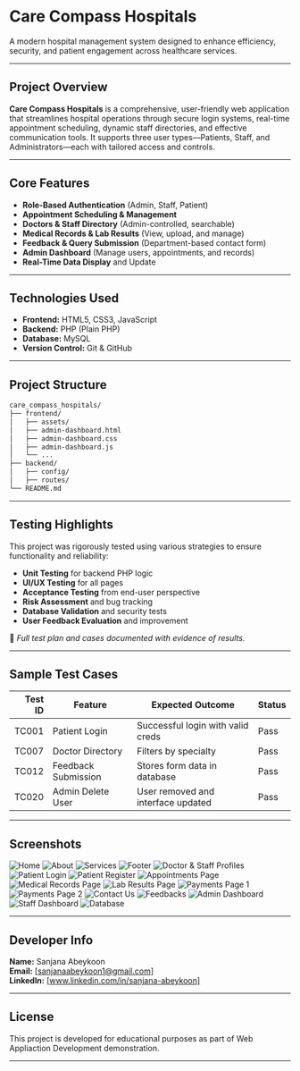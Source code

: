 # Care Compass Hospitals

A modern hospital management system designed to enhance efficiency, security, and patient engagement across healthcare services.

---

## Project Overview

**Care Compass Hospitals** is a comprehensive, user-friendly web application that streamlines hospital operations through secure login systems, real-time appointment scheduling, dynamic staff directories, and effective communication tools. It supports three user types—Patients, Staff, and Administrators—each with tailored access and controls.

---

## Core Features

- **Role-Based Authentication** (Admin, Staff, Patient)
- **Appointment Scheduling & Management**
- **Doctors & Staff Directory** (Admin-controlled, searchable)
- **Medical Records & Lab Results** (View, upload, and manage)
- **Feedback & Query Submission** (Department-based contact form)
- **Admin Dashboard** (Manage users, appointments, and records)
- **Real-Time Data Display** and Update

---

## Technologies Used

- **Frontend:** HTML5, CSS3, JavaScript
- **Backend:** PHP (Plain PHP)
- **Database:** MySQL
- **Version Control:** Git & GitHub

---

## Project Structure

```bash
care_compass_hospitals/
├── frontend/
│   ├── assets/
│   ├── admin-dashboard.html
│   ├── admin-dashboard.css
│   ├── admin-dashboard.js
│   └── ...
├── backend/
│   ├── config/
│   ├── routes/
└── README.md

```
---

## Testing Highlights

This project was rigorously tested using various strategies to ensure functionality and reliability:

- **Unit Testing** for backend PHP logic
- **UI/UX Testing** for all pages
- **Acceptance Testing** from end-user perspective
- **Risk Assessment** and bug tracking
- **Database Validation** and security tests
- **User Feedback Evaluation** and improvement

📄 _Full test plan and cases documented with evidence of results._

---

## Sample Test Cases

| Test ID | Feature             | Expected Outcome                     | Status |
|--------:|---------------------|--------------------------------------|--------|
| TC001   | Patient Login       | Successful login with valid creds    | Pass |
| TC007   | Doctor Directory    | Filters by specialty                 | Pass |
| TC012   | Feedback Submission | Stores form data in database         | Pass |
| TC020   | Admin Delete User   | User removed and interface updated   | Pass |

---

## Screenshots

![Home](care_compass_hospitals/frontend/assets/icon/welcome.png)
![About](care_compass_hospitals/frontend/assets/icon/about1.png)
![Services](care_compass_hospitals/frontend/assets/icon/services1.png)
![Footer](care_compass_hospitals/frontend/assets/icon/footer.png)
![Doctor & Staff Profiles](care_compass_hospitals/frontend/assets/icon/profiles.png)
![Patient Login](care_compass_hospitals/frontend/assets/icon/login.png)
![Patient Register](care_compass_hospitals/frontend/assets/icon/register.png)
![Appointments Page](care_compass_hospitals/frontend/assets/icon/appointments.png)
![Medical Records Page](care_compass_hospitals/frontend/assets/icon/records.png)
![Lab Results Page](care_compass_hospitals/frontend/assets/icon/labresults.png)
![Payments Page 1](care_compass_hospitals/frontend/assets/icon/pay1.png)
![Payments Page 2](care_compass_hospitals/frontend/assets/icon/pay2.png)
![Contact Us](care_compass_hospitals/frontend/assets/icon/contact.png)
![Feedbacks](care_compass_hospitals/frontend/assets/icon/feedback1.png)
![Admin Dashboard](care_compass_hospitals/frontend/assets/icon/admin.png)
![Staff Dashboard](care_compass_hospitals/frontend/assets/icon/staff.png)
![Database](care_compass_hospitals/frontend/assets/icon/db.png)

---

## Developer Info

**Name:** Sanjana Abeykoon  
**Email:** [sanjanaabeykoon1@gmail.com]  
**LinkedIn:** [www.linkedin.com/in/sanjana-abeykoon]

---

## License

This project is developed for educational purposes as part of Web Appliaction Development demonstration.

---